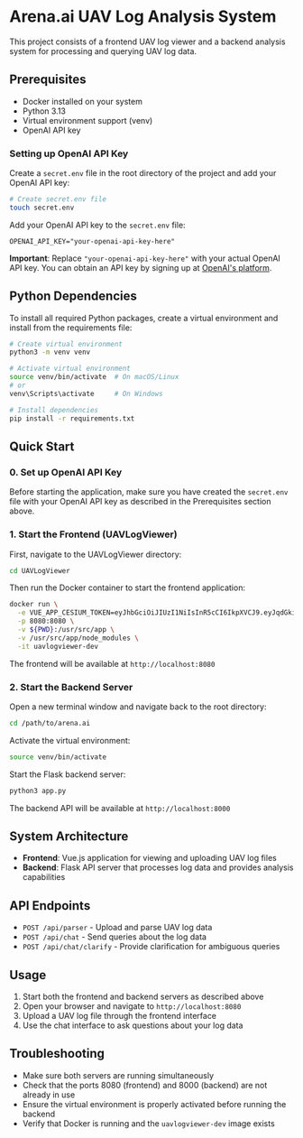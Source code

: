 # Arena.ai UAV Log Analysis System

This project consists of a frontend UAV log viewer and a backend analysis system for processing and querying UAV log data.

## Prerequisites

- Docker installed on your system
- Python 3.13
- Virtual environment support (venv)
- OpenAI API key

### Setting up OpenAI API Key

Create a `secret.env` file in the root directory of the project and add your OpenAI API key:

```bash
# Create secret.env file
touch secret.env
```

Add your OpenAI API key to the `secret.env` file:

```
OPENAI_API_KEY="your-openai-api-key-here"
```

**Important**: Replace `"your-openai-api-key-here"` with your actual OpenAI API key. You can obtain an API key by signing up at [OpenAI's platform](https://platform.openai.com/).

## Python Dependencies

To install all required Python packages, create a virtual environment and install from the requirements file:

```bash
# Create virtual environment
python3 -m venv venv

# Activate virtual environment
source venv/bin/activate  # On macOS/Linux
# or
venv\Scripts\activate     # On Windows

# Install dependencies
pip install -r requirements.txt
```

## Quick Start

### 0. Set up OpenAI API Key

Before starting the application, make sure you have created the `secret.env` file with your OpenAI API key as described in the Prerequisites section above.

### 1. Start the Frontend (UAVLogViewer)

First, navigate to the UAVLogViewer directory:

```bash
cd UAVLogViewer
```

Then run the Docker container to start the frontend application:

```bash
docker run \
  -e VUE_APP_CESIUM_TOKEN=eyJhbGciOiJIUzI1NiIsInR5cCI6IkpXVCJ9.eyJqdGkiOiI4MmZlMzhiOC04MzZmLTQ1M2EtYTY5Ny0zMmE2ODEzODQyN2UiLCJpZCI6MzEyMTU4LCJpYXQiOjE3NDk5MTEzMjR9.H4UcrrWI76lHFc1Q-vLTf6GsamzUuzAWujoCY76bhM0 \
  -p 8080:8080 \
  -v ${PWD}:/usr/src/app \
  -v /usr/src/app/node_modules \
  -it uavlogviewer-dev
```

The frontend will be available at `http://localhost:8080`

### 2. Start the Backend Server

Open a new terminal window and navigate back to the root directory:

```bash
cd /path/to/arena.ai
```

Activate the virtual environment:

```bash
source venv/bin/activate
```

Start the Flask backend server:

```bash
python3 app.py
```

The backend API will be available at `http://localhost:8000`

## System Architecture

- **Frontend**: Vue.js application for viewing and uploading UAV log files
- **Backend**: Flask API server that processes log data and provides analysis capabilities

## API Endpoints

- `POST /api/parser` - Upload and parse UAV log data
- `POST /api/chat` - Send queries about the log data
- `POST /api/chat/clarify` - Provide clarification for ambiguous queries

## Usage

1. Start both the frontend and backend servers as described above
2. Open your browser and navigate to `http://localhost:8080`
3. Upload a UAV log file through the frontend interface
4. Use the chat interface to ask questions about your log data

## Troubleshooting

- Make sure both servers are running simultaneously
- Check that the ports 8080 (frontend) and 8000 (backend) are not already in use
- Ensure the virtual environment is properly activated before running the backend
- Verify that Docker is running and the `uavlogviewer-dev` image exists

